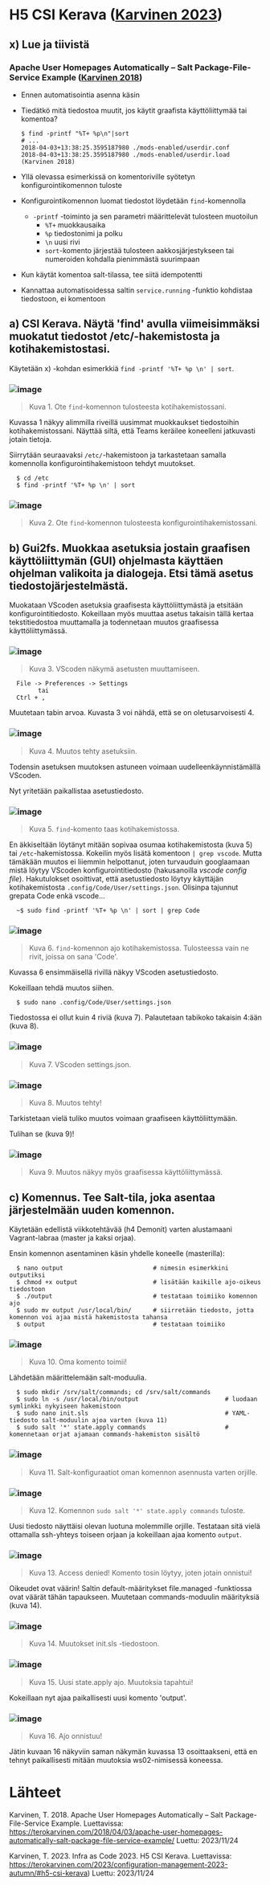 # H5 CSI Kerava ([Karvinen 2023](https://terokarvinen.com/2023/configuration-management-2023-autumn/#h5-csi-kerava))

## x) Lue ja tiivistä

### Apache User Homepages Automatically – Salt Package-File-Service Example ([Karvinen 2018](https://terokarvinen.com/2018/04/03/apache-user-homepages-automatically-salt-package-file-service-example/))

- Ennen automatisointia asenna käsin
- Tiedätkö mitä tiedostoa muutit, jos käytit graafista käyttöliittymää tai komentoa?

      $ find -printf "%T+ %p\n"|sort
      # ...
      2018-04-03+13:38:25.3595187980 ./mods-enabled/userdir.conf
      2018-04-03+13:38:25.3595187980 ./mods-enabled/userdir.load
      (Karvinen 2018)

- Yllä olevassa esimerkissä on komentoriville syötetyn konfigurointikomennon tuloste
- Konfigurointikomennon luomat tiedostot löydetään `find`-komennolla
  - `-printf` -toiminto ja sen parametri määrittelevät tulosteen muotoilun
    - `%T+` muokkausaika
    - `%p` tiedostonimi ja polku
    - `\n` uusi rivi
    - `sort`-komento järjestää tulosteen aakkosjärjestykseen tai numeroiden kohdalla pienimmästä suurimpaan

- Kun käytät komentoa salt-tilassa, tee siitä idempotentti
- Kannattaa automatisoidessa saltin `service.running` -funktio kohdistaa tiedostoon, ei komentoon

## a) CSI Kerava. Näytä 'find' avulla viimeisimmäksi muokatut tiedostot /etc/-hakemistosta ja kotihakemistostasi.

Käytetään x) -kohdan esimerkkiä `find -printf '%T+ %p \n' | sort`.

### ![image](https://github.com/RenneJ/hh-palvelinten-hallinta/assets/97522117/820f86e6-0e96-422c-9e4d-cf9cd31449ec)

> Kuva 1. Ote `find`-komennon tulosteesta kotihakemistossani.

Kuvassa 1 näkyy alimmilla riveillä uusimmat muokkaukset tiedostoihin kotihakemistossani. Näyttää siltä, että Teams keräilee koneelleni jatkuvasti jotain tietoja.

Siirrytään seuraavaksi `/etc/`-hakemistoon ja tarkastetaan samalla komennolla konfigurointihakemistoon tehdyt muutokset.

      $ cd /etc
      $ find -printf '%T+ %p \n' | sort

### ![image](https://github.com/RenneJ/hh-palvelinten-hallinta/assets/97522117/65bdc95b-e5d1-491c-9219-01eea52a6b2f)

> Kuva 2. Ote `find`-komennon tulosteesta konfigurointihakemistossani.

## b) Gui2fs. Muokkaa asetuksia jostain graafisen käyttöliittymän (GUI) ohjelmasta käyttäen ohjelman valikoita ja dialogeja. Etsi tämä asetus tiedostojärjestelmästä.

Muokataan VScoden asetuksia graafisesta käyttöliittymästä ja etsitään konfigurointitiedosto. Kokeillaan myös muuttaa asetus takaisin tällä kertaa tekstitiedostoa muuttamalla ja todennetaan muutos graafisessa käyttöliittymässä.

### ![image](https://github.com/RenneJ/hh-palvelinten-hallinta/assets/97522117/a7d60f33-dcac-43d0-989b-32787febdc53)

> Kuva 3. VScoden näkymä asetusten muuttamiseen.

      File -> Preferences -> Settings
            tai
      Ctrl + ,

Muutetaan tabin arvoa. Kuvasta 3 voi nähdä, että se on oletusarvoisesti 4.

### ![image](https://github.com/RenneJ/hh-palvelinten-hallinta/assets/97522117/b5fbafbf-6e16-44bb-95e6-e117a07c2444)

> Kuva 4. Muutos tehty asetuksiin.

Todensin asetuksen muutoksen astuneen voimaan uudelleenkäynnistämällä VScoden.

Nyt yritetään paikallistaa asetustiedosto.

### ![image](https://github.com/RenneJ/hh-palvelinten-hallinta/assets/97522117/98664bb1-e2e9-4eda-8911-409ec535f88c)

> Kuva 5. `find`-komento taas kotihakemistossa.

En äkkiseltään löytänyt mitään sopivaa osumaa kotihakemistosta (kuva 5) tai `/etc`-hakemistossa. Kokeilin myös lisätä komentoon `| grep vscode`. Mutta tämäkään muutos ei liiemmin helpottanut, joten turvauduin googlaamaan mistä löytyy VScoden konfigurointitiedosto (hakusanoilla *vscode config file*). Hakutulokset osoittivat, että asetustiedosto löytyy käyttäjän kotihakemistosta `.config/Code/User/settings.json`. Olisinpa tajunnut grepata Code enkä vscode...

      ~$ sudo find -printf '%T+ %p \n' | sort | grep Code

### ![image](https://github.com/RenneJ/hh-palvelinten-hallinta/assets/97522117/89c77649-27e2-4788-af70-44f909bf8aed)

> Kuva 6. `find`-komennon ajo kotihakemistossa. Tulosteessa vain ne rivit, joissa on sana 'Code'.

Kuvassa 6 ensimmäisellä rivillä näkyy VScoden asetustiedosto.

Kokeillaan tehdä muutos siihen.

      $ sudo nano .config/Code/User/settings.json

Tiedostossa ei ollut kuin 4 riviä (kuva 7). Palautetaan tabikoko takaisin 4:ään (kuva 8).

### ![image](https://github.com/RenneJ/hh-palvelinten-hallinta/assets/97522117/958df9fd-f385-400f-b31e-1eff4e23dcbb)

> Kuva 7. VScoden settings.json.

### ![image](https://github.com/RenneJ/hh-palvelinten-hallinta/assets/97522117/af05d38b-1e42-45e4-8a1d-db8e7a078542)

> Kuva 8. Muutos tehty!

Tarkistetaan vielä tuliko muutos voimaan graafiseen käyttöliittymään.

Tulihan se (kuva 9)!

### ![image](https://github.com/RenneJ/hh-palvelinten-hallinta/assets/97522117/865f4f8c-8b17-482a-8e8f-81dde7abb4b6)

> Kuva 9. Muutos näkyy myös graafisessa käyttöliittymässä.

## c) Komennus. Tee Salt-tila, joka asentaa järjestelmään uuden komennon.

Käytetään edellistä viikkotehtävää (h4 Demonit) varten alustamaani Vagrant-labraa (master ja kaksi orjaa).

Ensin komennon asentaminen käsin yhdelle koneelle (masterilla):

      $ nano output                         # nimesin esimerkkini outputiksi
      $ chmod +x output                     # lisätään kaikille ajo-oikeus tiedostoon
      $ ./output                            # testataan toimiiko komennon ajo
      $ sudo mv output /usr/local/bin/      # siirretään tiedosto, jotta komennon voi ajaa mistä hakemistosta tahansa
      $ output                              # testataan toimiiko

### ![image](https://github.com/RenneJ/hh-palvelinten-hallinta/assets/97522117/0cc61fa2-5f89-4967-9005-6c665997e1b0)

> Kuva 10. Oma komento toimii!

Lähdetään määrittelemään salt-moduulia.

      $ sudo mkdir /srv/salt/commands; cd /srv/salt/commands
      $ sudo ln -s /usr/local/bin/output                        # luodaan symlinkki nykyiseen hakemistoon
      $ sudo nano init.sls                                      # YAML-tiedosto salt-moduulin ajoa varten (kuva 11)
      $ sudo salt '*' state.apply commands                      # komennetaan orjat ajamaan commands-hakemiston sisältö

### ![image](https://github.com/RenneJ/hh-palvelinten-hallinta/assets/97522117/914d12ea-9242-4201-8fff-8044c8bd4b11)

> Kuva 11. Salt-konfiguraatiot oman komennon asennusta varten orjille.

### ![image](https://github.com/RenneJ/hh-palvelinten-hallinta/assets/97522117/52998ce9-2434-42b9-aade-b35116a4e886)

> Kuva 12. Komennon `sudo salt '*' state.apply commands` tuloste.

Uusi tiedosto näyttäisi olevan luotuna molemmille orjille. Testataan sitä vielä ottamalla ssh-yhteys toiseen orjaan ja kokeillaan ajaa komento `output`.

### ![image](https://github.com/RenneJ/hh-palvelinten-hallinta/assets/97522117/a79a05b2-1e24-43c9-967f-747ee72dfe96)

> Kuva 13. Access denied! Komento tosin löytyy, joten jotain onnistui!

Oikeudet ovat väärin! Saltin default-määritykset file.managed -funktiossa ovat väärät tähän tapaukseen. Muutetaan commands-moduulin määrityksiä (kuva 14).

### ![image](https://github.com/RenneJ/hh-palvelinten-hallinta/assets/97522117/c8309f2c-4edb-4ed1-948d-dc79f9b4ac5b)

> Kuva 14. Muutokset init.sls -tiedostoon.

### ![image](https://github.com/RenneJ/hh-palvelinten-hallinta/assets/97522117/03755a49-0af9-440f-b31d-5add59602282)

> Kuva 15. Uusi state.apply ajo. Muutoksia tapahtui!

Kokeillaan nyt ajaa paikallisesti uusi komento 'output'.

### ![image](https://github.com/RenneJ/hh-palvelinten-hallinta/assets/97522117/fc139d05-6c51-4696-bf5e-3b34111f28f1)

> Kuva 16. Ajo onnistuu!

Jätin kuvaan 16 näkyviin saman näkymän kuvassa 13 osoittaakseni, että en tehnyt paikallisesti mitään muutoksia ws02-nimisessä koneessa.

# Lähteet

Karvinen, T. 2018. Apache User Homepages Automatically – Salt Package-File-Service Example. Luettavissa: https://terokarvinen.com/2018/04/03/apache-user-homepages-automatically-salt-package-file-service-example/ Luettu: 2023/11/24

Karvinen, T. 2023. Infra as Code 2023. H5 CSI Kerava. Luettavissa: https://terokarvinen.com/2023/configuration-management-2023-autumn/#h5-csi-kerava) Luettu: 2023/11/24

